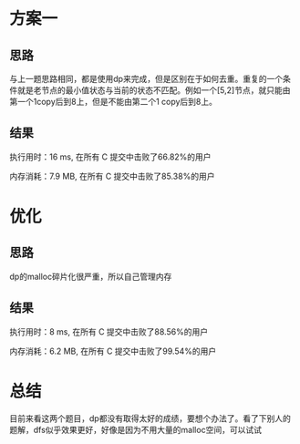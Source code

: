 # 方案一

## 思路

与上一题思路相同，都是使用dp来完成，但是区别在于如何去重。重复的一个条件就是老节点的最小值状态与当前的状态不匹配。例如一个[5,2]节点，就只能由第一个1copy后到8上，但是不能由第二个1 copy后到8上。

## 结果

执行用时：16 ms, 在所有 C 提交中击败了66.82%的用户

内存消耗：7.9 MB, 在所有 C 提交中击败了85.38%的用户



# 优化

## 思路

dp的malloc碎片化很严重，所以自己管理内存

## 结果

执行用时：8 ms, 在所有 C 提交中击败了88.56%的用户

内存消耗：6.2 MB, 在所有 C 提交中击败了99.54%的用户



# 总结

目前来看这两个题目，dp都没有取得太好的成绩，要想个办法了。看了下别人的题解，dfs似乎效果更好，好像是因为不用大量的malloc空间，可以试试

